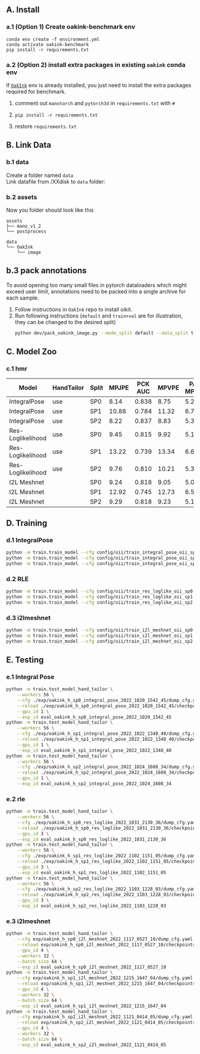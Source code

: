 ## A. Install

### a.1 (Option 1) Create oakink-benchmark env

```shell
conda env create -f environment.yml
conda activate oakink-benchmark
pip install -r requirements.txt
```

### a.2 (Option 2) install extra packages in existing `oakink` conda env

If [`OakInk`](https://github.com/oakink/OakInk) env is already installed, you just need to install the extra packages required for benchmark.
1. comment out `manotorch` and `pytorch3d` in `requirements.txt` with `#`
2. ```shell
   pip install -r requirements.txt
   ```
3. restore `requirements.txt`

## B. Link Data

### b.1 data

Create a folder named `data`  
Link datafile from /XXdisk to `data` folder:

### b.2 assets


Now you folder should look like this

```
assets
├── mano_v1_2
└── postprocess

data
└── OakInk
    └── image
```

## b.3 pack annotations

To avoid opening too many small files in pytorch dataloaders which might exceed user limit, annotations need to be packed into a single archive for each sample.

1. Follow instructions in `OakInk` repo to install oikit.
2. Run following instructions (`default` and `train+val` are for illustration, they can be changed to the desired split)
   ```bash
   python dev/pack_oakink_image.py --mode_split default --data_split train+val
   ```


## C. Model Zoo

### c.1 hmr

| Model             | HandTailor | Split | MPJPE | PCK AUC | MPVPE | PA-MPJPE | PA-MPVPE | Checkpoint |
| ----------------- | ---------- | ----- | ----- | ------- | ----- | -------- | -------- | ---------- |
| IntegralPose      | use        | SP0   | 8.14  | 0.838   | 8.75  | 5.22     | 5.60     |            |
| IntegralPose      | use        | SP1   | 10.88 | 0.784   | 11.32 | 6.76     | 6.81     |            |
| IntegralPose      | use        | SP2   | 8.22  | 0.837   | 8.83  | 5.30     | 5.66     |            |
| Res-Loglikelihood | use        | SP0   | 9.45  | 0.815   | 9.92  | 5.14     | 5.63     |            |
| Res-Loglikelihood | use        | SP1   | 13.22 | 0.739   | 13.34 | 6.60     | 6.79     |            |
| Res-Loglikelihood | use        | SP2   | 9.76  | 0.810   | 10.21 | 5.31     | 5.76     |            |
| I2L Meshnet       |            | SP0   | 9.24  | 0.818   | 9.05  | 5.03     | 5.03     |            |
| I2L Meshnet       |            | SP1   | 12.92 | 0.745   | 12.73 | 6.54     | 6.46     |            |
| I2L Meshnet       |            | SP2   | 9.29  | 0.818   | 9.23  | 5.12     | 5.20     |            |


## D. Training

### d.1 IntegralPose

```bash
python -m train.train_model --cfg config/oii/train_integral_pose_oii_sp0.yml --gpu_id 0,1,2,3 --workers 56 --exp_id oakink_h_sp0_integral_pose
python -m train.train_model --cfg config/oii/train_integral_pose_oii_sp1.yml --gpu_id 0,1,2,3 --workers 56 --exp_id oakink_h_sp1_integral_pose
python -m train.train_model --cfg config/oii/train_integral_pose_oii_sp2.yml --gpu_id 0,1,2,3 --workers 56 --exp_id oakink_h_sp2_integral_pose
```

### d.2 RLE

```bash
python -m train.train_model --cfg config/oii/train_res_loglike_oii_sp0.yml --gpu_id 0,1,2,3 --workers 56 --exp_id oakink_h_sp0_res_loglike
python -m train.train_model --cfg config/oii/train_res_loglike_oii_sp1.yml --gpu_id 0,1,2,3 --workers 56 --exp_id oakink_h_sp1_res_loglike
python -m train.train_model --cfg config/oii/train_res_loglike_oii_sp2.yml --gpu_id 0,1,2,3 --workers 56 --exp_id oakink_h_sp2_res_loglike
```

### d.3 i2lmeshnet

```bash
python -m train.train_model --cfg config/oii/train_i2l_meshnet_oii_sp0.yml --gpu_id 4,5,6,7 --workers 56 --exp_id oakink_h_sp0_i2l_meshnet
python -m train.train_model --cfg config/oii/train_i2l_meshnet_oii_sp1.yml --gpu_id 4,5,6,7 --workers 56 --exp_id oakink_h_sp1_i2l_meshnet
python -m train.train_model --cfg config/oii/train_i2l_meshnet_oii_sp2.yml --gpu_id 4,5,6,7 --workers 56 --exp_id oakink_h_sp2_i2l_meshnet
```

## E. Testing

### e.1 Integral Pose

```bash
python -m train.test_model_hand_tailor \
    --workers 56 \
    --cfg ./exp/oakink_h_sp0_integral_pose_2022_1020_1542_45/dump_cfg.yaml \
    --reload ./exp/oakink_h_sp0_integral_pose_2022_1020_1542_45/checkpoints/checkpoint_100/IntegralPose.pth.tar \
    --gpu_id 1 \
    --exp_id eval_oakink_h_sp0_integral_pose_2022_1020_1542_45
python -m train.test_model_hand_tailor \
    --workers 56 \
    --cfg ./exp/oakink_h_sp1_integral_pose_2022_1022_1348_40/dump_cfg.yaml \
    --reload ./exp/oakink_h_sp1_integral_pose_2022_1022_1348_40/checkpoints/checkpoint_100/IntegralPose.pth.tar \
    --gpu_id 1 \
    --exp_id eval_oakink_h_sp1_integral_pose_2022_1022_1348_40
python -m train.test_model_hand_tailor \
    --workers 56 \
    --cfg ./exp/oakink_h_sp2_integral_pose_2022_1024_1608_34/dump_cfg.yaml \
    --reload ./exp/oakink_h_sp2_integral_pose_2022_1024_1608_34/checkpoints/checkpoint_100/IntegralPose.pth.tar \
    --gpu_id 1 \
    --exp_id eval_oakink_h_sp2_integral_pose_2022_1024_1608_34
```

### e.2 rle

```bash
python -m train.test_model_hand_tailor \
    --workers 56 \
    --cfg ./exp/oakink_h_sp0_res_loglike_2022_1031_2130_36/dump_cfg.yaml \
    --reload ./exp/oakink_h_sp0_res_loglike_2022_1031_2130_36/checkpoints/checkpoint_100/RegressFlow3D.pth.tar \
    --gpu_id 3 \
    --exp_id eval_oakink_h_sp0_res_loglike_2022_1031_2130_36
python -m train.test_model_hand_tailor \
    --workers 56 \
    --cfg ./exp/oakink_h_sp1_res_loglike_2022_1102_1151_05/dump_cfg.yaml \
    --reload ./exp/oakink_h_sp1_res_loglike_2022_1102_1151_05/checkpoints/checkpoint_100/RegressFlow3D.pth.tar \
    --gpu_id 3 \
    --exp_id eval_oakink_h_sp1_res_loglike_2022_1102_1151_05
python -m train.test_model_hand_tailor \
    --workers 56 \
    --cfg ./exp/oakink_h_sp2_res_loglike_2022_1103_1228_03/dump_cfg.yaml \
    --reload ./exp/oakink_h_sp2_res_loglike_2022_1103_1228_03/checkpoints/checkpoint_100/RegressFlow3D.pth.tar \
    --gpu_id 3 \
    --exp_id eval_oakink_h_sp2_res_loglike_2022_1103_1228_03
```

### e.3 i2lmeshnet

```bash
python -m train.test_model_hand_tailor \
    --cfg exp/oakink_h_sp0_i2l_meshnet_2022_1117_0527_10/dump_cfg.yaml \
    --reload exp/oakink_h_sp0_i2l_meshnet_2022_1117_0527_10/checkpoints/checkpoint_100/I2L_MeshNet.pth.tar \
    --gpu_id 4 \
    --workers 32 \
    --batch_size 64 \
    --exp_id eval_oakink_h_sp0_i2l_meshnet_2022_1117_0527_10
python -m train.test_model_hand_tailor \
    --cfg exp/oakink_h_sp1_i2l_meshnet_2022_1215_1647_04/dump_cfg.yaml \
    --reload exp/oakink_h_sp1_i2l_meshnet_2022_1215_1647_04/checkpoints/checkpoint_100/I2L_MeshNet.pth.tar \
    --gpu_id 4 \
    --workers 32 \
    --batch_size 64 \
    --exp_id eval_oakink_h_sp1_i2l_meshnet_2022_1215_1647_04
python -m train.test_model_hand_tailor \
    --cfg exp/oakink_h_sp2_i2l_meshnet_2022_1121_0414_05/dump_cfg.yaml \
    --reload exp/oakink_h_sp2_i2l_meshnet_2022_1121_0414_05/checkpoints/checkpoint_100/I2L_MeshNet.pth.tar \
    --gpu_id 4 \
    --workers 32 \
    --batch_size 64 \
    --exp_id eval_oakink_h_sp2_i2l_meshnet_2022_1121_0414_05
```
